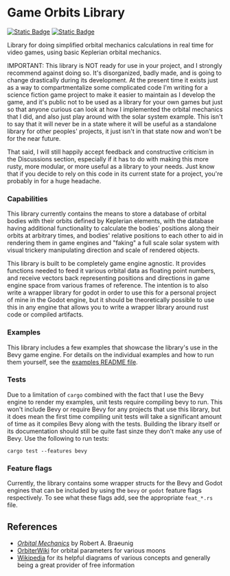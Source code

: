# Game Orbits Library

[![Static Badge](https://img.shields.io/badge/Patreon-F96854?logo=patreon)](https://patreon.com/fernandogamedev)
[![Static Badge](https://img.shields.io/badge/Ko--Fi-72A5F2?logo=kofi)](https://ko-fi.com/fernando_gamedev)

Library for doing simplified orbital mechanics calculations in real time for video games, using
basic Keplerian orbital mechanics.

IMPORTANT: This library is NOT ready for use in your project, and I strongly recommend against doing
so. It's disorganized, badly made, and is going to change drastically during its development. At the
present time it exists just as a way to compartmentalize some complicated code I'm writing for a
science fiction game project to make it easier to maintain as I develop the game, and it's public
not to be used as a library for your own games but just so that anyone curious can look at how I
implemented the orbital mechanics that I did, and also just play around with the solar system
example. This isn't to say that it will never be in a state where it will be useful as a standalone
library for other peoples' projects, it just isn't in that state now and won't be for the near future.

That said, I will still happily accept feedback and constructive criticism in the Discussions
section, especially if it has to do with making this more rusty, more modular, or more useful as a
library to your needs. Just know that if you decide to rely on this code in its current state for a
project, you're probably in for a huge headache.

### Capabilities

This library currently contains the means to store a database of orbital bodies with their orbits
defined by Keplerian elements, with the database having additional functionality to calculate the
bodies' positions along their orbits at arbitrary times, and bodies' relative positions to each
other to aid in rendering them in game engines and "faking" a full scale solar system with visual
trickery manipulating direction and scale of rendered objects.

This library is built to be completely game engine agnostic. It provides
functions needed to feed it various orbital data as floating point numbers, and receive vectors
back representing positions and directions in game engine space from various
frames of reference. The intention is to also write a wrapper library for godot
in order to use this for a personal project of mine in the Godot engine, but it
should be theoretically possible to use this in any engine that allows you to
write a wrapper library around rust code or compiled artifacts.

### Examples

This library includes a few examples that showcase the library's use in the Bevy game engine. For
details on the individual examples and how to run them yourself, see the [examples README file](./examples/README.md).

### Tests

Due to a limitation of `cargo` combined with the fact that I use the Bevy engine to render my
examples, unit tests require compiling bevy to run. This won't include Bevy or require Bevy for any
projects that use this library, but it does mean the first time compiling unit tests will take a
significant amount of time as it compiles Bevy along with the tests. Building the library itself or
its documentation should still be quite fast sinze they don't make any use of Bevy. Use the
following to run tests:

```
cargo test --features bevy
```

### Feature flags

Currently, the library contains some wrapper structs for the Bevy and Godot engines that can be
included by using the `bevy` or `godot` feature flags respectively. To see what these flags add, see
the appropriate `feat_*.rs` file.

## References

- [*Orbital Mechanics*](http://www.braeunig.us/space/orbmech.htm) by Robert A. Braeunig
- [OrbiterWiki](https://www.orbiterwiki.org/wiki/Main_Page) for orbital parameters for various moons
- [Wikipedia](https://wikipedia.org) for its helpful diagrams of various concepts and generally being a great provider of free information
